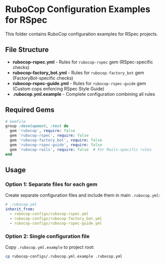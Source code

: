 # RuboCop Configuration Examples for RSpec

This folder contains RuboCop configuration examples for RSpec projects.

## File Structure

- **rubocop-rspec.yml** - Rules for `rubocop-rspec` gem (RSpec-specific checks)
- **rubocop-factory_bot.yml** - Rules for `rubocop-factory_bot` gem (FactoryBot-specific checks)
- **rubocop-rspec-guide.yml** - Rules for `rubocop-rspec-guide` gem (Custom cops enforcing RSpec Style Guide)
- **.rubocop.yml.example** - Complete configuration combining all rules

## Required Gems

```ruby
# Gemfile
group :development, :test do
  gem 'rubocop', require: false
  gem 'rubocop-rspec', require: false
  gem 'rubocop-factory_bot', require: false
  gem 'rubocop-rspec-guide', require: false
  gem 'rubocop-rails', require: false  # For Rails-specific rules
end
```

## Usage

### Option 1: Separate files for each gem

Create separate configuration files and include them in main `.rubocop.yml`:

```yaml
# .rubocop.yml
inherit_from:
  - rubocop-configs/rubocop-rspec.yml
  - rubocop-configs/rubocop-factory_bot.yml
  - rubocop-configs/rubocop-rspec-guide.yml
```

### Option 2: Single configuration file

Copy `.rubocop.yml.example` to project root:

```bash
cp rubocop-configs/.rubocop.yml.example .rubocop.yml
```